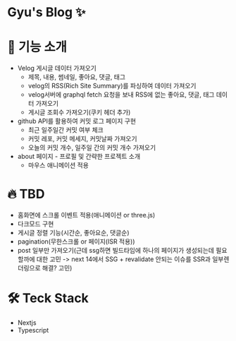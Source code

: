 # Gyu's Blog ✨

# 📘 기능 소개

- Velog 게시글 데이터 가져오기
  - 제목, 내용, 썸네일, 좋아요, 댓글, 태그
  - velog의 RSS(Rich Site Summary)를 파싱하여 데이터 가져오기
  - velog서버에 graphql fetch 요청을 보내 RSS에 없는 좋아요, 댓글, 태그 데이터 가져오기
  - 게시글 조회수 가져오기(쿠키 헤더 추가)
- github API를 활용하여 커밋 로그 페이지 구현
  - 최근 일주일간 커밋 여부 체크
  - 커밋 레포, 커밋 메세지, 커밋날짜 가져오기
  - 오늘의 커밋 개수, 일주일 간의 커밋 개수 가져오기
- about 페이지 - 프로필 및 간략한 프로젝트 소개
  - 마우스 애니메이션 적용

# 🔥 TBD
- 홈화면에 스크롤 이벤트 적용(애니메이션 or three.js)
- 다크모드 구현
- 게시글 정렬 기능(시간순, 좋아요순, 댓글순)
- pagination(무한스크롤 or 페이지(ISR 적용))
- post 일부만 가져오기(근데 ssg하면 빌드타임에 하나의 페이지가 생성되는데 필요할까에 대한 고민 -> next 14에서 SSG + revalidate 안되는 이슈를 SSR과 일부렌더링으로 해결? 고민)

# 🛠️ Teck Stack
- Nextjs
- Typescript
